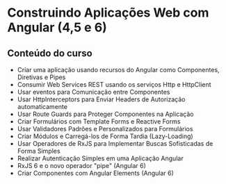 # Construindo Aplicações Web com Angular (4,5 e 6)

## Conteúdo do curso
  - Criar uma aplicação usando recursos do Angular como Componentes, Diretivas e Pipes
  - Consumir Web Services REST usando os serviços Http e HttpClient
  - Usar eventos para Comunicação entre Componentes
  - Usar HttpInterceptors para Enviar Headers de Autorização automaticamente
  - Usar Route Guards para Proteger Componentes na Aplicação
  - Criar Formulários com Template Forms e Reactive Forms
  - Usar Validadores Padrões e Personalizados para Formulários
  - Criar Módulos e Carregá-los de Forma Tardia (Lazy-Loading)
  - Usar Operadores de RxJS para Implementar Buscas Sofisticadas de Forma Simples
  - Realizar Autenticação Simples em uma Aplicação Angular
  - RxJS 6 e o novo operador "pipe" (Angular 6)
  - Criar Componentes com Angular Elements (Angular 6)